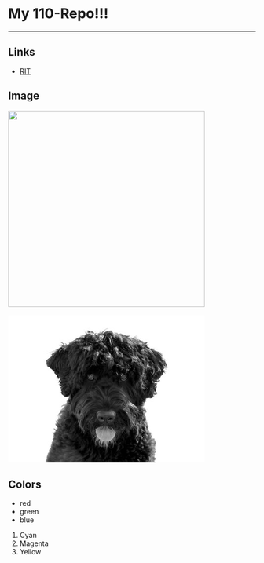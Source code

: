 # My 110-Repo!!!

---

## Links
- [RIT](https://www.rit.edu/)

## Image
<img src = "https://www.onceuponachef.com/images/2023/08/Beef-Tacos.jpg" width = "400" height = "400">

![Dog](md-images/cassie.jpg)


## Colors

- red
- green
- blue

1. Cyan
2. Magenta
3. Yellow


